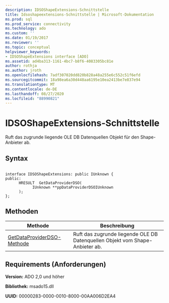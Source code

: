 ```yaml
---
description: IDSOShapeExtensions-Schnittstelle
title: Idsoshapeextensions-Schnittstelle | Microsoft-Dokumentation
ms.prod: sql
ms.prod_service: connectivity
ms.technology: ado
ms.custom: ''
ms.date: 01/19/2017
ms.reviewer: ''
ms.topic: conceptual
helpviewer_keywords:
- IDSOShapeExtensions interface [ADO]
ms.assetid: ad4ba313-1161-4bc7-b8f6-4083305bc81e
author: rothja
ms.author: jroth
ms.openlocfilehash: 7adf307020dd820b828a48a255e6c552c51f6efd
ms.sourcegitcommit: 18a98ea6a30d448aa6195e10ea2413be7e837e94
ms.translationtype: MT
ms.contentlocale: de-DE
ms.lasthandoff: 08/27/2020
ms.locfileid: "88990821"
---
```

# <a name="idsoshapeextensions-interface"></a>IDSOShapeExtensions-Schnittstelle
Ruft das zugrunde liegende OLE DB Datenquellen Objekt für den Shape-Anbieter ab.  
  
## <a name="syntax"></a>Syntax  
  
```  
  
interface IDSOShapeExtensions: public IUnknown {  
public:  
      HRESULT  GetDataProviderDSO(  
            IUnknown **ppDataProviderDSOIUnknown  
      );  
};  
```  
  
## <a name="methods"></a>Methoden  
  
|Methode|Beschreibung|  
|-|-|  
|[GetDataProviderDSO-Methode](./getdataproviderdso-method.md)|Ruft das zugrunde liegende OLE DB Datenquellen Objekt vom Shape-Anbieter ab.|  
  
## <a name="requirements"></a>Requirements (Anforderungen)  
 **Version:** ADO 2,0 und höher  
  
 **Bibliothek:** msado15.dll  
  
 **UUID:** 00000283-0000-0010-8000-00AA006D2EA4